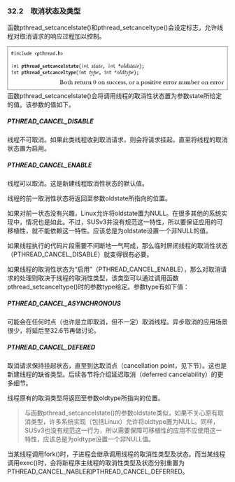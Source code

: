 ### 32.2　取消状态及类型

函数pthread_setcancelstate()和pthread_setcanceltype()会设定标志，允许线程对取消请求的响应过程加以控制。



![844.png](../images/844.png)
函数pthread_setcancelstate()会将调用线程的取消性状态置为参数state所给定的值。该参数的值如下。

##### PTHREAD_CANCEL_DISABLE

线程不可取消。如果此类线程收到取消请求，则会将请求挂起，直至将线程的取消状态置为启用。

##### PTHREAD_CANCEL_ENABLE

线程可以取消。这是新建线程取消性状态的默认值。

线程的前一取消性状态将返回至参数oldstate所指向的位置。

如果对前一状态没有兴趣，Linux允许将oldstate置为NULL。在很多其他的系统实现中，情况也是如此。不过，SUSv3并没有规范这一特性，所以要保证应用的可移植性，就不能依赖这一特性。应该总是为oldstate设置一个非NULL的值。

如果线程执行的代码片段需要不间断地一气呵成，那么临时屏闭线程的取消性状态（PTHREAD_CANCEL_DISABLE）就变得很有必要。

如果线程的取消性状态为“启用”（PTHREAD_CANCEL_ENABLE），那么对取消请求的处理则取决于线程的取消性类型，该类型可以通过调用函数pthread_setcanceltype()时的参数type给定。参数type有如下值：

##### PTHREAD_CANCEL_ASYNCHRONOUS

可能会在任何时点（也许是立即取消，但不一定）取消线程。异步取消的应用场景很少，将延后至32.6节再做讨论。

##### PTHREAD_CANCEL_DEFERED

取消请求保持挂起状态，直至到达取消点（cancellation point，见下节）。这也是新建线程的缺省类型。后续各节将介绍延迟取消（deferred cancelability）的更多细节。

线程原有的取消类型将返回至参数oldtype所指向的位置。

> 与函数pthread_setcancelstate()的参数oldstate类似，如果不关心原有取消类型，许多系统实现（包括Linux）允许将oldtype置为NULL。同样，SUSv3也没有规范这一行为，所以需要保障可移植性的应用不应使用这一特性，应该总是为oldtype设置一个非NULL值。

当某线程调用fork()时，子进程会继承调用线程的取消性类型及状态。而当某线程调用exec()时，会将新程序主线程的取消性类型及状态分别重置为PTHREAD_CANCEL_NABLE和PTHREAD_CANCEL_DEFERRED。

